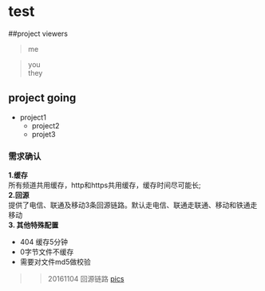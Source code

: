 # test
##project viewers
>me  

>you  
>they

## project going
* project1
	* project2
	* projet3

### 需求确认
**1.缓存**<br>
所有频道共用缓存，http和https共用缓存，缓存时间尽可能长;  
**2.回源**   
提供了电信、联通及移动3条回源链路。默认走电信、联通走联通、移动和铁通走移动   
**3. 其他特殊配置**
* 404 缓存5分钟
* 0字节文件不缓存
* 需要对文件md5做校验

>> 20161104 回源链路 
[pics](http://test.dl.qingcdn.com/test.jpg "ceshi")
